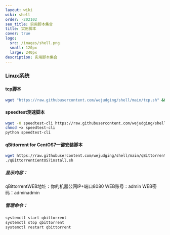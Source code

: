 ```yaml
---
layout: wiki
wiki: shell
order: -202102
seo_title: 实用脚本集合
title: 实用脚本
cover: true
logo:
  src: /images/shell.png
  small: 120px
  large: 240px
description: 实用脚本集合
---
```

### Linux系统

#### tcp脚本

```bash
wget "https://raw.githubusercontent.com/wejudging/shell/main/tcp.sh" && chmod +x tcp.sh && ./tcp.sh
```

#### speedtest测速脚本

```bash
wget -O speedtest-cli https://raw.githubusercontent.com/wejudging/shell/main/speedtest.py
chmod +x speedtest-cli
python speedtest-cli
```

#### qBittorrent for CentOS7一键安装脚本

```bash
wget https://raw.githubusercontent.com/wejudging/shell/main/qBittorrentCentOS7install.sh && chmod +x qBittorrentCentOS7install.sh
./qBittorrentCentOS7install.sh
```

##### 显示内容：

qBittorrentWEB地址：你的机器公网IP+端口8080
WEB账号：admin
WEB密码：adminadmin

##### 管理命令：
```bash
systemctl start qbittorrent
systemctl stop qbittorrent
systemctl restart qbittorrent
```
